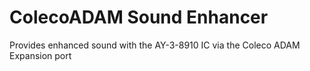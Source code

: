 # ColecoADAM Sound Enhancer
Provides enhanced sound with the AY-3-8910 IC via the Coleco ADAM Expansion port

